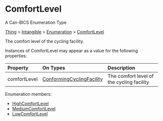 # ComfortLevel

A Can-BICS Enumeration Type

[Thing](https://schema.org/Thing) > [Intangible](https://schema.org/Intangible) > [Enumeration](https://schema.org/Enumeration) > [ComfortLevel](ComfortLevel)

The comfort level of the cycling facility.

Instances of ComfortLevel may appear as a value for the following properties:

| Property     | On Types | Description |
|:-------------|:---------|:------------|
| comfortLevel | [ConformingCyclingFacility](ConformingCyclingFacility) |The comfort level of the cycling facility 

Enumeration members:

- [HighComfortLevel](HighComfortLevel)
- [MediumComfortLevel](MediumComfortLevel)
- [LowComfortLevel](LowComfortLevel)